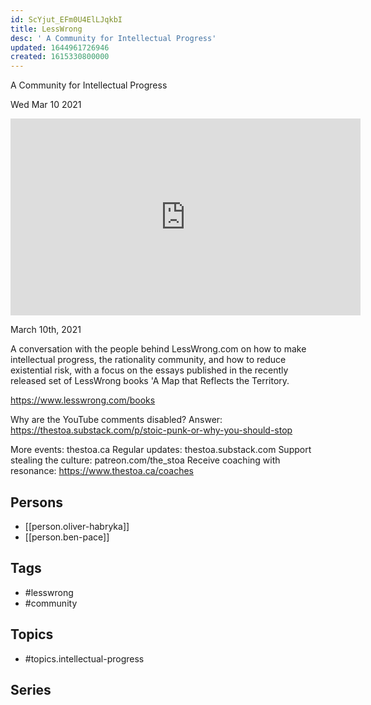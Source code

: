 ```yaml
---
id: ScYjut_EFm0U4ElLJqkbI
title: LessWrong
desc: ' A Community for Intellectual Progress'
updated: 1644961726946
created: 1615330800000
---
```



 A Community for Intellectual Progress

Wed Mar 10 2021

<iframe width="560" height="315" src="https://www.youtube.com/embed/Dhyg5dp0QSs" title="LessWrong: A Community for Intellectual Progress w/ Oliver Habryka and Ben Pace" frameborder="0" allow="accelerometer; autoplay; clipboard-write; encrypted-media; gyroscope; picture-in-picture" allowfullscreen ></iframe>

March 10th, 2021

A conversation with the people behind LessWrong.com on how to make intellectual progress, the rationality community, and how to reduce existential risk, with a focus on the essays published in the recently released set of LessWrong books 'A Map that Reflects the Territory.

https://www.lesswrong.com/books

Why are the YouTube comments disabled? Answer: https://thestoa.substack.com/p/stoic-punk-or-why-you-should-stop

More events: thestoa.ca
Regular updates: thestoa.substack.com
Support stealing the culture: patreon.com/the_stoa
Receive coaching with resonance: https://www.thestoa.ca/coaches

## Persons

- [[person.oliver-habryka]]
- [[person.ben-pace]]

## Tags

- #lesswrong
- #community

## Topics

- #topics.intellectual-progress

## Series



